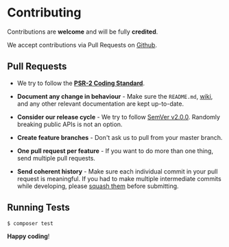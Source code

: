 Contributing
===

Contributions are **welcome** and will be fully **credited**.

We accept contributions via Pull Requests on [Github](https://github.com/vimeo/vimeo.php).

## Pull Requests

- We try to follow the **[PSR-2 Coding Standard](https://github.com/php-fig/fig-standards/blob/master/accepted/PSR-2-coding-style-guide.md)**.

- **Document any change in behaviour** - Make sure the `README.md`, [wiki](https://github.com/vimeo/vimeo.php/wiki), and any other relevant documentation are kept up-to-date.

- **Consider our release cycle** - We try to follow [SemVer v2.0.0](http://semver.org/). Randomly breaking public APIs is not an option.

- **Create feature branches** - Don't ask us to pull from your master branch.

- **One pull request per feature** - If you want to do more than one thing, send multiple pull requests.

- **Send coherent history** - Make sure each individual commit in your pull request is meaningful. If you had to make multiple intermediate commits while developing, please [squash them](http://www.git-scm.com/book/en/v2/Git-Tools-Rewriting-History#Changing-Multiple-Commit-Messages) before submitting.

## Running Tests

```bash
$ composer test
```

**Happy coding**!
